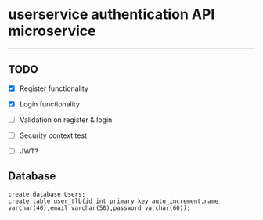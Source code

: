 # userservice authentication API microservice 

---

## TODO
- [x] Register functionality
- [x] Login functionality
- [ ] Validation on register & login
- [ ] Security context test
- [ ] JWT? 



## Database
```mysql
create database Users;
create table user_tlb(id int primary key auto_increment,name varchar(40),email varchar(50),password varchar(60));
```